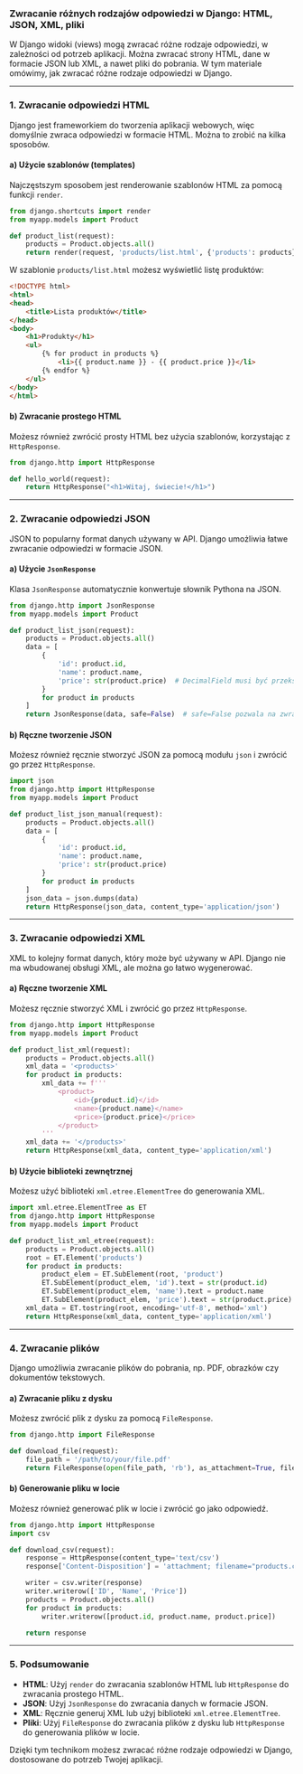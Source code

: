 ### **Zwracanie różnych rodzajów odpowiedzi w Django: HTML, JSON, XML, pliki**

W Django widoki (views) mogą zwracać różne rodzaje odpowiedzi, w zależności od potrzeb aplikacji. Można zwracać strony HTML, dane w formacie JSON lub XML, a nawet pliki do pobrania. W tym materiale omówimy, jak zwracać różne rodzaje odpowiedzi w Django.

---

### **1. Zwracanie odpowiedzi HTML**

Django jest frameworkiem do tworzenia aplikacji webowych, więc domyślnie zwraca odpowiedzi w formacie HTML. Można to zrobić na kilka sposobów.

#### **a) Użycie szablonów (templates)**
Najczęstszym sposobem jest renderowanie szablonów HTML za pomocą funkcji `render`.

```python
from django.shortcuts import render
from myapp.models import Product

def product_list(request):
    products = Product.objects.all()
    return render(request, 'products/list.html', {'products': products})
```

W szablonie `products/list.html` możesz wyświetlić listę produktów:

```html
<!DOCTYPE html>
<html>
<head>
    <title>Lista produktów</title>
</head>
<body>
    <h1>Produkty</h1>
    <ul>
        {% for product in products %}
            <li>{{ product.name }} - {{ product.price }}</li>
        {% endfor %}
    </ul>
</body>
</html>
```

#### **b) Zwracanie prostego HTML**
Możesz również zwrócić prosty HTML bez użycia szablonów, korzystając z `HttpResponse`.

```python
from django.http import HttpResponse

def hello_world(request):
    return HttpResponse("<h1>Witaj, świecie!</h1>")
```

---

### **2. Zwracanie odpowiedzi JSON**

JSON to popularny format danych używany w API. Django umożliwia łatwe zwracanie odpowiedzi w formacie JSON.

#### **a) Użycie `JsonResponse`**
Klasa `JsonResponse` automatycznie konwertuje słownik Pythona na JSON.

```python
from django.http import JsonResponse
from myapp.models import Product

def product_list_json(request):
    products = Product.objects.all()
    data = [
        {
            'id': product.id,
            'name': product.name,
            'price': str(product.price)  # DecimalField musi być przekształcony do stringa
        }
        for product in products
    ]
    return JsonResponse(data, safe=False)  # safe=False pozwala na zwracanie list
```

#### **b) Ręczne tworzenie JSON**
Możesz również ręcznie stworzyć JSON za pomocą modułu `json` i zwrócić go przez `HttpResponse`.

```python
import json
from django.http import HttpResponse
from myapp.models import Product

def product_list_json_manual(request):
    products = Product.objects.all()
    data = [
        {
            'id': product.id,
            'name': product.name,
            'price': str(product.price)
        }
        for product in products
    ]
    json_data = json.dumps(data)
    return HttpResponse(json_data, content_type='application/json')
```

---

### **3. Zwracanie odpowiedzi XML**

XML to kolejny format danych, który może być używany w API. Django nie ma wbudowanej obsługi XML, ale można go łatwo wygenerować.

#### **a) Ręczne tworzenie XML**
Możesz ręcznie stworzyć XML i zwrócić go przez `HttpResponse`.

```python
from django.http import HttpResponse
from myapp.models import Product

def product_list_xml(request):
    products = Product.objects.all()
    xml_data = '<products>'
    for product in products:
        xml_data += f'''
            <product>
                <id>{product.id}</id>
                <name>{product.name}</name>
                <price>{product.price}</price>
            </product>
        '''
    xml_data += '</products>'
    return HttpResponse(xml_data, content_type='application/xml')
```

#### **b) Użycie biblioteki zewnętrznej**
Możesz użyć biblioteki `xml.etree.ElementTree` do generowania XML.

```python
import xml.etree.ElementTree as ET
from django.http import HttpResponse
from myapp.models import Product

def product_list_xml_etree(request):
    products = Product.objects.all()
    root = ET.Element('products')
    for product in products:
        product_elem = ET.SubElement(root, 'product')
        ET.SubElement(product_elem, 'id').text = str(product.id)
        ET.SubElement(product_elem, 'name').text = product.name
        ET.SubElement(product_elem, 'price').text = str(product.price)
    xml_data = ET.tostring(root, encoding='utf-8', method='xml')
    return HttpResponse(xml_data, content_type='application/xml')
```

---

### **4. Zwracanie plików**

Django umożliwia zwracanie plików do pobrania, np. PDF, obrazków czy dokumentów tekstowych.

#### **a) Zwracanie pliku z dysku**
Możesz zwrócić plik z dysku za pomocą `FileResponse`.

```python
from django.http import FileResponse

def download_file(request):
    file_path = '/path/to/your/file.pdf'
    return FileResponse(open(file_path, 'rb'), as_attachment=True, filename='file.pdf')
```

#### **b) Generowanie pliku w locie**
Możesz również generować plik w locie i zwrócić go jako odpowiedź.

```python
from django.http import HttpResponse
import csv

def download_csv(request):
    response = HttpResponse(content_type='text/csv')
    response['Content-Disposition'] = 'attachment; filename="products.csv"'

    writer = csv.writer(response)
    writer.writerow(['ID', 'Name', 'Price'])
    products = Product.objects.all()
    for product in products:
        writer.writerow([product.id, product.name, product.price])

    return response
```

---

### **5. Podsumowanie**

- **HTML**: Użyj `render` do zwracania szablonów HTML lub `HttpResponse` do zwracania prostego HTML.
- **JSON**: Użyj `JsonResponse` do zwracania danych w formacie JSON.
- **XML**: Ręcznie generuj XML lub użyj biblioteki `xml.etree.ElementTree`.
- **Pliki**: Użyj `FileResponse` do zwracania plików z dysku lub `HttpResponse` do generowania plików w locie.

Dzięki tym technikom możesz zwracać różne rodzaje odpowiedzi w Django, dostosowane do potrzeb Twojej aplikacji.